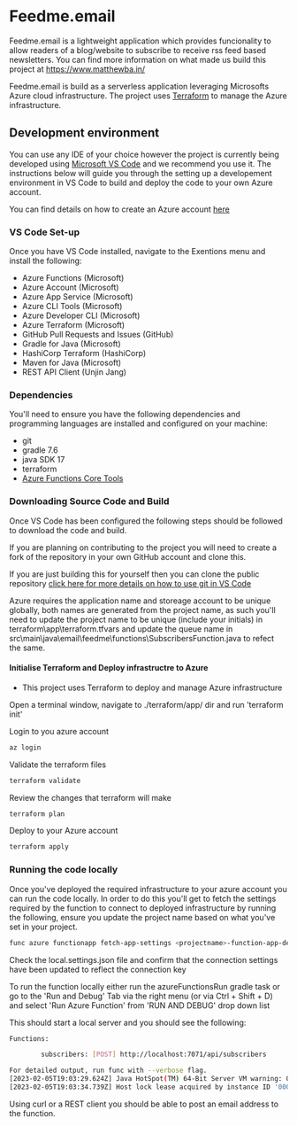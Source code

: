 # Feedme.email

Feedme.email is a lightweight application which provides funcionality to allow readers of a blog/website to subscribe to receive rss feed based newsletters. You can find more information on what made us build this project at https://www.matthewba.in/

Feedme.email is build as a serverless application leveraging Microsofts Azure cloud infrastructure. The project uses [Terraform](https://www.terraform.io/) to manage the Azure infrastructure.
 

## Development environment

You can use any IDE of your choice however the project is currently being developed using [Microsoft VS Code](https://code.visualstudio.com/) and we recommend you use it. The instructions below will guide you through the setting up a developement environment in VS Code to build and deploy the code to your own Azure account.

You can find details on how to create an Azure account [here](https://azure.microsoft.com/en-gb/free/)

### VS Code Set-up
Once you have VS Code installed, navigate to the Exentions menu and install the following:
- Azure Functions (Microsoft)    
- Azure Account (Microsoft)
- Azure App Service (Microsoft)
- Azure CLI Tools (Microsoft)
- Azure Developer CLI (Microsoft)
- Azure Terraform (Microsoft)
- GitHub Pull Requests and Issues (GitHub)
- Gradle for Java (Microsoft)
- HashiCorp Terraform (HashiCorp)
- Maven for Java (Microsoft)
- REST API Client (Unjin Jang)



### Dependencies

You'll need to ensure you have the following dependencies and programming languages are installed and configured on your machine:

- git
- gradle 7.6
- java SDK 17
- terraform
- [Azure Functions Core Tools](https://learn.microsoft.com/en-us/azure/azure-functions/functions-run-local?tabs=v4%2Cwindows%2Ccsharp%2Cportal%2Cbash#install-the-azure-functions-core-tools)


### Downloading Source Code and Build

Once VS Code has been configured the following steps should be followed to download the code and build.

If you are planning on contributing to the project you will need to create a fork of the repository in your own GitHub account and clone this.

If you are just building this for yourself then you can clone the public repository [click here for more details on how to use git in VS Code](https://code.visualstudio.com/docs/sourcecontrol/overview)

Azure requires the application name and storeage account to be unique globally, both names are generated from the project name, as such you'll need to update the project name to be unique (include your initials) in terraform\app\terraform.tfvars and update the queue name in src\main\java\email\feedme\functions\SubscribersFunction.java to refect the same.

#### Initialise Terraform and Deploy infrastructre to Azure

- This project uses Terraform to deploy and manage Azure infrastructure

 Open a terminal window, navigate to ./terraform/app/ dir and run 'terraform init'

 Login to you azure account 
```sh
az login
```
Validate the terraform files  
```sh
terraform validate
```
Review the changes that terraform will make 
```sh
terraform plan
```

Deploy to your Azure account 
```sh
terraform apply
```


### Running the code locally

Once you've deployed the required infrastructure to your azure account you can run the code locally. In order to do this you'll get to fetch the settings required by the function to connect to deployed infrastructure by running the following, ensure you update the project name based on what you've set in your project.

```sh
func azure functionapp fetch-app-settings <projectname>-function-app-dev'
```

Check the local.settings.json file and confirm that the connection settings have been updated to reflect the connection key

To run the function locally either run the azureFunctionsRun gradle task or go to the 'Run and Debug' Tab via the right menu (or via Ctrl + Shift + D) and select 'Run Azure Function' from 'RUN AND DEBUG' drop down list

This should start a local server and you should see the following:

```sh
Functions:

        subscribers: [POST] http://localhost:7071/api/subscribers

For detailed output, run func with --verbose flag.
[2023-02-05T19:03:29.624Z] Java HotSpot(TM) 64-Bit Server VM warning: Options -Xverify:none and -noverify were deprecated in JDK 13 and will likely be r[2023-02-05T19:03:30.995Z] Worker process started and initialized.
[2023-02-05T19:03:34.739Z] Host lock lease acquired by instance ID '0000000000000000000000002F3D0C97'.
```
Using curl or a REST client you should be able to post an email address to the function.
